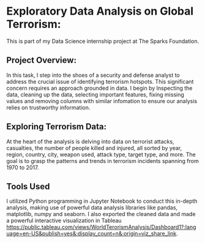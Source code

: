 # Exploratory Data Analysis on Global Terrorism:
This is part of my Data Science internship project at The Sparks Foundation.

## Project Overview:
In this task, I step into the shoes of a security and defense analyst to address the crucial issue of identifying terrorism hotspots. This significant concern requires an approach grounded in data. I begin by Inspecting the data, cleaning up the data, selecting important features, fixing missing values and removing columns with similar infomation to ensure our analysis relies on trustworthy information.

## Exploring Terrorism Data:
At the heart of the analysis is delving into data on terrorist attacks, casualties, the number of people killed and injured, all sorted by year, region, country, city, weapon used, attack type, target type, and more. The goal is to grasp the patterns and trends in terrorism incidents spanning from 1970 to 2017.

## Tools Used
I utilized Python programming in Jupyter Notebook to conduct this in-depth analysis, making use of powerful data analysis libraries like pandas, matplotlib, numpy and seaborn. I also exported the cleaned data and made a powerful interactive visualization in Tableau https://public.tableau.com/views/WorldTerorismAnalysis/Dashboard1?:language=en-US&publish=yes&:display_count=n&:origin=viz_share_link.
